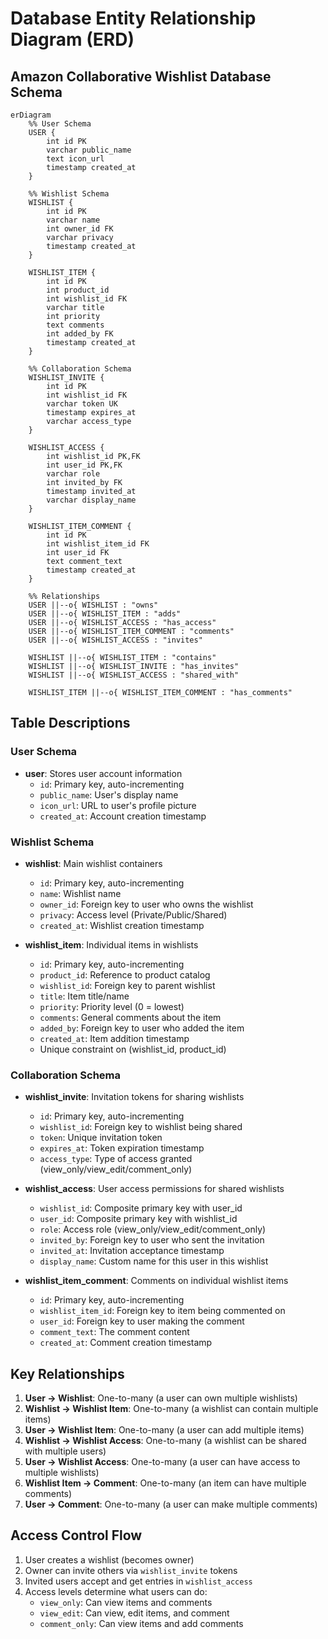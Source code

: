 # Database Entity Relationship Diagram (ERD)

## Amazon Collaborative Wishlist Database Schema

```mermaid
erDiagram
    %% User Schema
    USER {
        int id PK
        varchar public_name
        text icon_url
        timestamp created_at
    }

    %% Wishlist Schema
    WISHLIST {
        int id PK
        varchar name
        int owner_id FK
        varchar privacy
        timestamp created_at
    }

    WISHLIST_ITEM {
        int id PK
        int product_id
        int wishlist_id FK
        varchar title
        int priority
        text comments
        int added_by FK
        timestamp created_at
    }

    %% Collaboration Schema
    WISHLIST_INVITE {
        int id PK
        int wishlist_id FK
        varchar token UK
        timestamp expires_at
        varchar access_type
    }

    WISHLIST_ACCESS {
        int wishlist_id PK,FK
        int user_id PK,FK
        varchar role
        int invited_by FK
        timestamp invited_at
        varchar display_name
    }

    WISHLIST_ITEM_COMMENT {
        int id PK
        int wishlist_item_id FK
        int user_id FK
        text comment_text
        timestamp created_at
    }

    %% Relationships
    USER ||--o{ WISHLIST : "owns"
    USER ||--o{ WISHLIST_ITEM : "adds"
    USER ||--o{ WISHLIST_ACCESS : "has_access"
    USER ||--o{ WISHLIST_ITEM_COMMENT : "comments"
    USER ||--o{ WISHLIST_ACCESS : "invites"

    WISHLIST ||--o{ WISHLIST_ITEM : "contains"
    WISHLIST ||--o{ WISHLIST_INVITE : "has_invites"
    WISHLIST ||--o{ WISHLIST_ACCESS : "shared_with"

    WISHLIST_ITEM ||--o{ WISHLIST_ITEM_COMMENT : "has_comments"
```

## Table Descriptions

### User Schema
- **user**: Stores user account information
  - `id`: Primary key, auto-incrementing
  - `public_name`: User's display name
  - `icon_url`: URL to user's profile picture
  - `created_at`: Account creation timestamp

### Wishlist Schema
- **wishlist**: Main wishlist containers
  - `id`: Primary key, auto-incrementing
  - `name`: Wishlist name
  - `owner_id`: Foreign key to user who owns the wishlist
  - `privacy`: Access level (Private/Public/Shared)
  - `created_at`: Wishlist creation timestamp

- **wishlist_item**: Individual items in wishlists
  - `id`: Primary key, auto-incrementing
  - `product_id`: Reference to product catalog
  - `wishlist_id`: Foreign key to parent wishlist
  - `title`: Item title/name
  - `priority`: Priority level (0 = lowest)
  - `comments`: General comments about the item
  - `added_by`: Foreign key to user who added the item
  - `created_at`: Item addition timestamp
  - Unique constraint on (wishlist_id, product_id)

### Collaboration Schema
- **wishlist_invite**: Invitation tokens for sharing wishlists
  - `id`: Primary key, auto-incrementing
  - `wishlist_id`: Foreign key to wishlist being shared
  - `token`: Unique invitation token
  - `expires_at`: Token expiration timestamp
  - `access_type`: Type of access granted (view_only/view_edit/comment_only)

- **wishlist_access**: User access permissions for shared wishlists
  - `wishlist_id`: Composite primary key with user_id
  - `user_id`: Composite primary key with wishlist_id
  - `role`: Access role (view_only/view_edit/comment_only)
  - `invited_by`: Foreign key to user who sent the invitation
  - `invited_at`: Invitation acceptance timestamp
  - `display_name`: Custom name for this user in this wishlist

- **wishlist_item_comment**: Comments on individual wishlist items
  - `id`: Primary key, auto-incrementing
  - `wishlist_item_id`: Foreign key to item being commented on
  - `user_id`: Foreign key to user making the comment
  - `comment_text`: The comment content
  - `created_at`: Comment creation timestamp

## Key Relationships

1. **User → Wishlist**: One-to-many (a user can own multiple wishlists)
2. **Wishlist → Wishlist Item**: One-to-many (a wishlist can contain multiple items)
3. **User → Wishlist Item**: One-to-many (a user can add multiple items)
4. **Wishlist → Wishlist Access**: One-to-many (a wishlist can be shared with multiple users)
5. **User → Wishlist Access**: One-to-many (a user can have access to multiple wishlists)
6. **Wishlist Item → Comment**: One-to-many (an item can have multiple comments)
7. **User → Comment**: One-to-many (a user can make multiple comments)

## Access Control Flow

1. User creates a wishlist (becomes owner)
2. Owner can invite others via `wishlist_invite` tokens
3. Invited users accept and get entries in `wishlist_access`
4. Access levels determine what users can do:
   - `view_only`: Can view items and comments
   - `view_edit`: Can view, edit items, and comment
   - `comment_only`: Can view items and add comments 